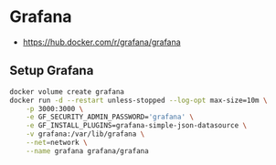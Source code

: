 # Grafana
* https://hub.docker.com/r/grafana/grafana

## Setup Grafana
```sh
docker volume create grafana
docker run -d --restart unless-stopped --log-opt max-size=10m \
    -p 3000:3000 \
    -e GF_SECURITY_ADMIN_PASSWORD='grafana' \
    -e GF_INSTALL_PLUGINS=grafana-simple-json-datasource \
    -v grafana:/var/lib/grafana \
    --net=network \
    --name grafana grafana/grafana
```
